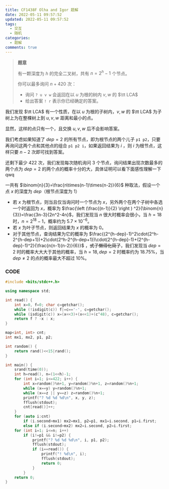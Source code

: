 ```yaml
---
title: CF1438F Olha and Igor 题解
date: 2022-05-11 09:57:52
updated: 2022-05-11 09:57:52
tags:
  - 交互
  - 随机
categories:
  - 题解
comments: true
---
```

> **题意**
>
> 有一颗深度为 $h$ 的完全二叉树，共有 $n=2^h-1$ 个节点。
>
> 你可以最多询问 $n+420$ 次：
>
> - 询问 `? u v w` 会返回在以 $u$ 为根的树内 $v,w$ 的 $\tt LCA$
> - 给出答案 `! r` 表示你已经确定的答案。

我们发现 $\tt LCA$ 有一个性质，在以 $u$ 为根的子树内，$v,w$ 的 $\tt LCA$ 为子树上为在整棵树上到 $u,v,w$ 距离和最小的点。

显然，这样的点只有一个，且交换 $u,v,w$ 后不会影响答案。

我们考虑如果知道了 $dep=2$ 的所有节点，即为根节点的两个儿子 `p1 p2`，只要再询问这两个点和其他点的组合 `p1 p2 i`，如果返回结果为 $i$ ，则 $i$ 为根节点，这样只要 $n-2$ 次即可找到答案。

还剩下最少 $422$ 次，我们发现每次随机询问 $3$ 个节点，询问结果出现次数最多的两个点为 $dep=2$ 的两个点的概率十分的大，具体证明可以看下面感性理解一下qwq

一共有 $\binom{n}{3}=\frac{n\times(n-1)\times(n-2)}{6}$ 种取法，假设一个点 $x$ 的深度为 $dep$（根节点深度为 $1$）

- 若 $x$ 为根节点，则当且仅当询问时一个节点为 $x$，另外两个在两个子树中各选一个时返回为 $x$，概率为 $\frac{\left (\frac{(n-1)}{2}  \right ) ^2}{\binom{n}{3}}=\frac{3n-3}{2n^2-4n}$，我们发现当 $n$ 很大时概率会很小，当 $h=18$ 时，$n=2^{18}-1$，概率约为 $5.7\times 10^{-6}$。
- 若 $x$ 为叶子节点，则返回结果为 $x$ 的概率为 $0$。
- 对于其他节点，查询结果为它的概率为 $\frac{(2^{h-dep}-1)^2\cdot(2^h-2^{h-dep+1})+2\cdot(2^h-2^{h-dep+1})\cdot(2^{h-dep}-1)+(2^{h-dep}-1)^2}{\frac{n(n-1)(n-2)}{6}}$ ，~~式子懒得化简了~~，我们发现当 $dep=2$ 时的概率大大大于其他的概率，当 $h=18,dep=2$ 时概率约为 $18.75\%$，当 $dep\ne2$ 的点的概率最大不超过 $10\%$。

### CODE

```cpp
#include <bits/stdc++.h>

using namespace std;

int read() {
    int x=0, f=0; char c=getchar();
    while (!isdigit(c)) f|=c=='-', c=getchar();
    while (isdigit(c)) x=(x<<3)+(x<<1)+(c^48), c=getchar();
    return f ? -x : x;
}

map<int, int> cnt;
int mx1, mx2, p1, p2;

int random() {
    return rand()<<15|rand();
}

int main() {
    srand(time(0));
    int h=read(), n=(1<<h)-1;
    for (int i=1; i<=422; i++) {
        int x=random()%n+1, y=random()%n+1, z=random()%n+1;
        while (x==y) y=random()%n+1;
        while (x==z || y==z) z=random()%n+1;
        printf("? %d %d %d\n", x, y, z);
        fflush(stdout);
        cnt[read()]++;
    }
    for (auto i:cnt)
        if (i.second>mx1) mx2=mx1, p2=p1, mx1=i.second, p1=i.first;
        else if (i.second>mx2) mx2=i.second, p2=i.first;
    for (int i=1; i<=n; i++)
        if (i!=p1 && i!=p2) {
            printf("? %d %d %d\n", i, p1, p2);
            fflush(stdout);
            if (i==read()) {
                printf("! %d\n", i);
                fflush(stdout);
                return 0;
            }
        }
    return 0;
}
```